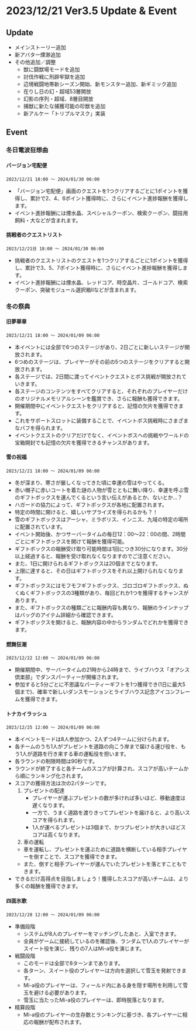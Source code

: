 # 2023/12/21 Ver3.5 Update & Event

## Update
* メインストーリー追加
* 新アバター煙渺追加
* その他追加／調整
  * 獣に闘獣場モードを追加
  * 討伐作戦に刑辟牢獄を追加
  * 辺境戦闘地帯新シーズン開始、新モンスター追加、新ギミック追加
  * 在りし日の幻・超域53層開放
  * 幻影の序列・超域、8層目開放
  * 捕獣に新たな捕獲可能の珍獣を追加
  * 新アルケー「トリプルマスク」実装

## Event
### 冬日電波狂想曲
#### バージョン宅配便
```
2023/12/21 18:00 ～ 2024/01/30 06:00
```
* 「バージョン宅配便」画面のクエストを1つクリアするごとに1ポイントを獲得し、累計で2、4、6ポイント獲得時に、さらにイベント進捗報酬を獲得します。
* イベント進捗報酬には煙水晶、スペシャルクーポン、検索クーポン、闘技用飼料・大などが含まれます。

#### 挑戦者のクエストリスト
```
2023/12/21日 18:00 ～ 2024/01/30 06:00
```
* 挑戦者のクエストリストのクエストを1つクリアするごとに1ポイントを獲得し、累計で3、5、7ポイント獲得時に、さらにイベント進捗報酬を獲得します。
* イベント進捗報酬には煙水晶、レッドコア、時空晶片、ゴールドコア、検索クーポン、突破モジュール選択箱Ⅱなどが含まれます。

### 冬の祭典
#### 旧夢華章
```
2023/12/21 18:00 ～ 2024/01/09 06:00
```
* 本イベントには全部で6つのステージがあり、2日ごとに新しいステージが開放されます。
* 6つめのステージは、プレイヤーがその前の5つのステージをクリアすると開放されます。
* 各ステージでは、2日間に渡ってイベントクエストとボス挑戦が開放されていきます。
* 各ステージのコンテンツをすべてクリアすると、それぞれのプレイヤーだけのオリジナルメモリアルシーンを鑑賞でき、さらに報酬も獲得できます。
* 開催期間中にイベントクエストをクリアすると、記憶の欠片を獲得できます。
* これをサポートスロットに装備することで、イベントボス挑戦時にさまざまなバフを得られます。
* イベントクエストのクリアだけでなく、イベントボスへの挑戦やワールドの宝箱開封でも記憶の欠片を獲得できるチャンスがあります。

#### 雪の祝福
```
2023/12/21 18:00 ～ 2024/01/09 06:00
```
* 冬が深まり、寒さが厳しくなってきた頃に幸運の雪はやってくる。
* 赤い帽子に赤いコートを着た謎の人物が雪とともに舞い降り、幸運を呼ぶ雪のギフトボックスを運んでくるという言い伝えがあるとか、ないとか…？
* ハガードの協力によって、ギフトボックスが各地に配置されます。
* 特定の時間に開けると、嬉しいサプライズを得られるかも？！
* 雪のギフトボックスはアーシャ、ミラポリス、インニス、九域の特定の場所に配置されています。
* イベント開始後、かつサーバータイムの毎日12：00～22：00の間、2時間ごとにギフトボックスを開けて報酬を獲得可能。
* ギフトボックスの報酬受け取り可能時間は1回につき30分になります。30分以上経過すると、報酬を受け取れなくなりますのでご注意ください。
* また、1日に開けられるギフトボックスは20個までとなります。
* 上限に達すると、その日はギフトボックスをそれ以上開けられなくなります。
* ギフトボックスにはモフモフギフトボックス、ゴロゴロギフトボックス、ぬくぬくギフトボックスの3種類があり、毎回どれか1つを獲得するチャンスがあります。
* また、ギフトボックスの種類ごとに報酬内容も異なり、報酬のラインナップはバッグのアイテム詳細から確認できます。
* ギフトボックスを開けると、報酬内容の中からランダムでどれかを獲得できます。

#### 燃舞狂潮
```
2023/12/22 12:00 ～ 2024/01/09 06:00
```
* 開催期間中、サーバータイムの21時から24時まで、ライブハウス「オアシス倶楽部」でダンスパーティーが開催されます。
* 参加すると5分ごとに不思議なパーティーギフトを1つ獲得でき(1日に最大5個まで)、確率で新しいダンスモーションとライブハウス記念アイコンフレームを獲得できます。

#### トナカイラッシュ
```
2023/12/25 12:00 ～ 2024/01/09 06:00
```
* 本イベントモードは8人参加かつ、2人ずつ4チームに分けられます。
* 各チームのうち1人がプレゼントを道路の向こう岸まで届ける運び役を、もう1人が道路を行き来する車の運転役を担います。
* 各ラウンドの制限時間は90秒です。
* ラウンドが終了すると各チームのスコアが計算され、スコアが高いチームから順にランキング化されます。
* スコアの獲得方法は次の2パターンです。
  1. プレゼントの配達
     * プレイヤーが運ぶプレゼントの数が多ければ多いほど、移動速度は遅くなります。
     * 一方で、うまく道路を渡りきってプレゼントを届けると、より高いスコアを得られます。
     * 1人が運べるプレゼントは3個まで、かつプレゼントが大きいほどスコアは高くなります。
  2. 車の運転
    * 車を運転し、プレゼントを運ぶために道路を横断している相手プレイヤーを倒すことで、スコアを獲得できます。
    * また、倒すと相手プレイヤーが運んでいたプレゼントを落とすこともできます。
* できるだけ高得点を目指しましょう！獲得したスコアが高いチームは、より多くの報酬を獲得できます。

#### 四面氷歌
```
2023/12/28 12:00 ～ 2024/01/09 06:00
```
* 準備段階
  * システムが8人のプレイヤーをマッチングしたあと、入室できます。
  * 全員がゲームに接続しているのを確認後、ランダムで1人のプレイヤーがスイート役を演じ、残りの7人はMi-a役を演じます。
* 戦闘段階
  * このモードは全部で8ターンまであります。
  * 各ターン、スイート役のプレイヤーは方向を選択して雪玉を発射できます。
  * Mi-a役のプレイヤーは、フィールド内にある身を隠す場所を利用して雪玉を避ける必要があります。
  * 雪玉に当たったMi-a役のプレイヤーは、即時脱落となります。
* 精算段階
  * Mi-a役のプレイヤーの生存数とランキングに基づき、各プレイヤーに相応の報酬が配布されます。













